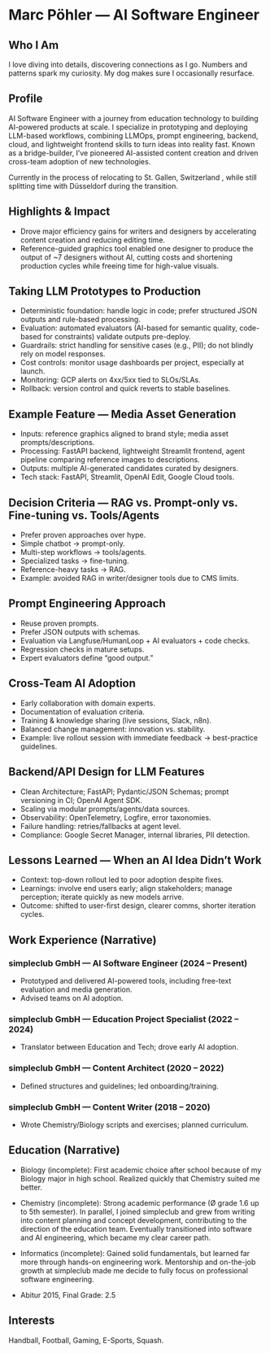# Marc Pöhler — AI Software Engineer

## Who I Am
I love diving into details, discovering connections as I go. Numbers and patterns spark my curiosity. My dog makes sure I occasionally resurface.

## Profile
AI Software Engineer with a journey from education technology to building AI-powered products at scale. I specialize in prototyping and deploying LLM-based workflows, combining LLMOps, prompt engineering, backend, cloud, and lightweight frontend skills to turn ideas into reality fast. Known as a bridge-builder, I’ve pioneered AI-assisted content creation and driven cross-team adoption of new technologies.

Currently in the process of relocating to St. Gallen, Switzerland   , while still splitting time with Düsseldorf during the transition.

## Highlights & Impact
- Drove major efficiency gains for writers and designers by accelerating content creation and reducing editing time.
- Reference-guided graphics tool enabled one designer to produce the output of ~7 designers without AI, cutting costs and shortening production cycles while freeing time for high-value visuals.

## Taking LLM Prototypes to Production
- Deterministic foundation: handle logic in code; prefer structured JSON outputs and rule-based processing.
- Evaluation: automated evaluators (AI-based for semantic quality, code-based for constraints) validate outputs pre-deploy.
- Guardrails: strict handling for sensitive cases (e.g., PII); do not blindly rely on model responses.
- Cost controls: monitor usage dashboards per project, especially at launch.
- Monitoring: GCP alerts on 4xx/5xx tied to SLOs/SLAs.
- Rollback: version control and quick reverts to stable baselines.

## Example Feature — Media Asset Generation
- Inputs: reference graphics aligned to brand style; media asset prompts/descriptions.
- Processing: FastAPI backend, lightweight Streamlit frontend, agent pipeline comparing reference images to descriptions.
- Outputs: multiple AI-generated candidates curated by designers.
- Tech stack: FastAPI, Streamlit, OpenAI Edit, Google Cloud tools.

## Decision Criteria — RAG vs. Prompt-only vs. Fine-tuning vs. Tools/Agents
- Prefer proven approaches over hype.
- Simple chatbot → prompt-only.
- Multi-step workflows → tools/agents.
- Specialized tasks → fine-tuning.
- Reference-heavy tasks → RAG.
- Example: avoided RAG in writer/designer tools due to CMS limits.

## Prompt Engineering Approach
- Reuse proven prompts.
- Prefer JSON outputs with schemas.
- Evaluation via Langfuse/HumanLoop + AI evaluators + code checks.
- Regression checks in mature setups.
- Expert evaluators define “good output.”

## Cross-Team AI Adoption
- Early collaboration with domain experts.
- Documentation of evaluation criteria.
- Training & knowledge sharing (live sessions, Slack, n8n).
- Balanced change management: innovation vs. stability.
- Example: live rollout session with immediate feedback → best-practice guidelines.

## Backend/API Design for LLM Features
- Clean Architecture; FastAPI; Pydantic/JSON Schemas; prompt versioning in CI; OpenAI Agent SDK.
- Scaling via modular prompts/agents/data sources.
- Observability: OpenTelemetry, Logfire, error taxonomies.
- Failure handling: retries/fallbacks at agent level.
- Compliance: Google Secret Manager, internal libraries, PII detection.

## Lessons Learned — When an AI Idea Didn’t Work
- Context: top-down rollout led to poor adoption despite fixes.
- Learnings: involve end users early; align stakeholders; manage perception; iterate quickly as new models arrive.
- Outcome: shifted to user-first design, clearer comms, shorter iteration cycles.

## Work Experience (Narrative)
### simpleclub GmbH — AI Software Engineer (2024 – Present)
- Prototyped and delivered AI-powered tools, including free-text evaluation and media generation.
- Advised teams on AI adoption.

### simpleclub GmbH — Education Project Specialist (2022 – 2024)
- Translator between Education and Tech; drove early AI adoption.

### simpleclub GmbH — Content Architect (2020 – 2022)
- Defined structures and guidelines; led onboarding/training.

### simpleclub GmbH — Content Writer (2018 – 2020)
- Wrote Chemistry/Biology scripts and exercises; planned curriculum.

## Education (Narrative)

- Biology (incomplete): First academic choice after school because of my Biology major in high school. Realized quickly that Chemistry suited me better.

- Chemistry (incomplete): Strong academic performance (Ø grade 1.6 up to 5th semester). In parallel, I joined simpleclub and grew from writing into content planning and concept development, contributing to the direction of the education team. Eventually transitioned into software and AI engineering, which became my clear career path.

- Informatics (incomplete): Gained solid fundamentals, but learned far more through hands-on engineering work. Mentorship and on-the-job growth at simpleclub made me decide to fully focus on professional software engineering.

- Abitur 2015, Final Grade: 2.5 

## Interests
Handball, Football, Gaming, E-Sports, Squash.
